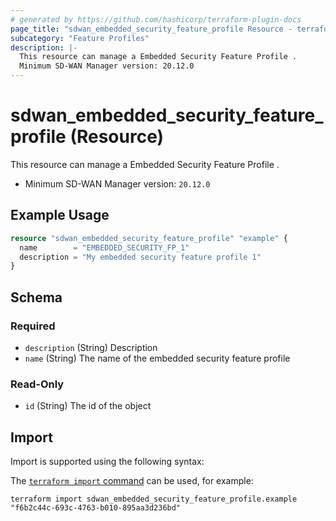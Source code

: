 ```yaml
---
# generated by https://github.com/hashicorp/terraform-plugin-docs
page_title: "sdwan_embedded_security_feature_profile Resource - terraform-provider-sdwan"
subcategory: "Feature Profiles"
description: |-
  This resource can manage a Embedded Security Feature Profile .
  Minimum SD-WAN Manager version: 20.12.0
---
```


# sdwan_embedded_security_feature_profile (Resource)

This resource can manage a Embedded Security Feature Profile .
  - Minimum SD-WAN Manager version: `20.12.0`

## Example Usage

```terraform
resource "sdwan_embedded_security_feature_profile" "example" {
  name        = "EMBEDDED_SECURITY_FP_1"
  description = "My embedded security feature profile 1"
}
```

<!-- schema generated by tfplugindocs -->
## Schema

### Required

- `description` (String) Description
- `name` (String) The name of the embedded security feature profile

### Read-Only

- `id` (String) The id of the object

## Import

Import is supported using the following syntax:

The [`terraform import` command](https://developer.hashicorp.com/terraform/cli/commands/import) can be used, for example:

```shell
terraform import sdwan_embedded_security_feature_profile.example "f6b2c44c-693c-4763-b010-895aa3d236bd"
```
